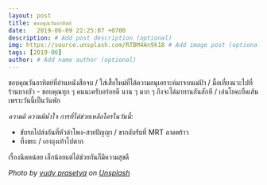 ```yaml
---
layout: post
title: ขอบคุณวันอาทิตย์
date:   2019-06-09 22:25:07 +0700
description: # Add post description (optional)
img: https://source.unsplash.com/RTBM4An9k18 # Add image post (optional)
tags: [2019-06]
author: # Add name author (optional)
---
```


ขอบคุณวันอาทิตย์ที่อ่านหนังสือจบ / ใส่เสื้อใหม่ที่ได้ความอนุเคราะห์มาจากแม่ป้า / มื้อเที่ยงแวะไปที่ร้านบางบัว - ขอบคุณทุก ๆ คนนะครับอร่อยดี นาน ๆ มาก ๆ ถึงจะได้มาทานกันสักที / เล่นโยคะยืดเส้นเพราะวันนี้เป็นวันพัก <i class="fa fa-child" style="color:plum"></i>

*ความดี ความมีน้ำใจ การที่ได้ช่วยเหลือใครในวันนี้*:
- ขับรถไปส่งกันที่หัวลำโพง-สายปัญญา / ขากลับรับที่ MRT ลาดพร้าว
- ทิ้งขยะ / เอาถุงเท้าไปตาก

เรื่องนิดหน่อย เล็กน้อยแต่ได้ช่วยกันก็มีความสุขดี

*Photo by [yudy prasetya](https://unsplash.com/@machintoshindigo) on [Unsplash](https://unsplash.com)*
